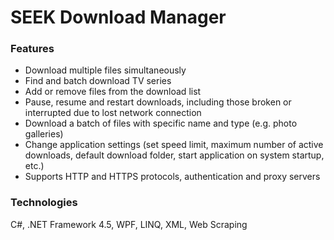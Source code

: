 # SEEK Download Manager

### Features
- Download multiple files simultaneously
- Find and batch download TV series
- Add or remove files from the download list
- Pause, resume and restart downloads, including those broken or interrupted due to lost network connection
- Download a batch of files with specific name and type (e.g. photo galleries)
- Change application settings (set speed limit, maximum number of active downloads, default download folder, start application on system startup, etc.)
- Supports HTTP and HTTPS protocols, authentication and proxy servers

### Technologies
C#, .NET Framework 4.5, WPF, LINQ, XML, Web Scraping
